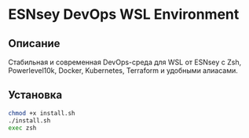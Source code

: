 # ESNsey DevOps WSL Environment

## Описание
Стабильная и современная DevOps-среда для WSL от ESNsey с Zsh, Powerlevel10k, Docker, Kubernetes, Terraform и удобными алиасами.

## Установка
```bash
chmod +x install.sh
./install.sh
exec zsh
